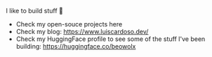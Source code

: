 
I like to build stuff 🧠 

- Check my open-souce projects here
- Check my blog: https://www.luiscardoso.dev/
- Check my HuggingFace profile to see some of the stuff I've been building: https://huggingface.co/beowolx




